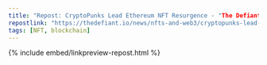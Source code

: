 ```yaml
---
title: "Repost: CryptoPunks Lead Ethereum NFT Resurgence - "The Defiant""
repostlink: "https://thedefiant.io/news/nfts-and-web3/cryptopunks-lead-ethereum-nft-resurgence"
tags: [NFT, blockchain]
---
```


{% include embed/linkpreview-repost.html %}
